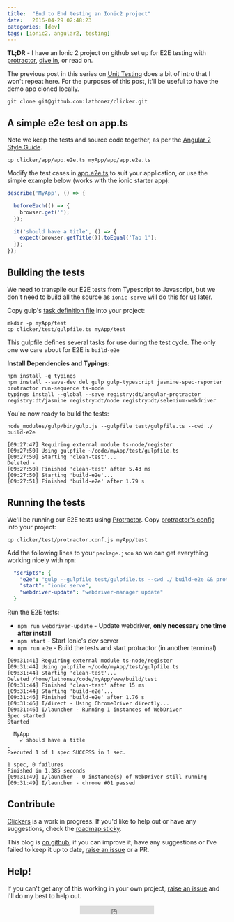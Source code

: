 ```yaml
---
title:  "End to End testing an Ionic2 project"
date:   2016-04-29 02:48:23
categories: [dev]
tags: [ionic2, angular2, testing]
---
```


**TL;DR** - I have an Ionic 2 project on github set up for E2E testing with [protractor][protractor-home], [dive in][clicker-repo], or read on.

The previous post in this series on [Unit Testing][blog-unit-testing] does a bit of intro that I won't repeat here. For the purposes of this post, it'll be useful to have the demo app cloned locally.

`git clone git@github.com:lathonez/clicker.git`

A simple e2e test on app.ts
----------------------------

Note we keep the tests and source code together, as per the [Angular 2 Style Guide][angular2-sg-dir].

`cp clicker/app/app.e2e.ts myApp/app/app.e2e.ts`

Modify the test cases in [app.e2e.ts][app.e2e.ts] to suit your application, or use the simple example below (works with the ionic starter app):

```javascript
describe('MyApp', () => {

  beforeEach(() => {
    browser.get('');
  });

  it('should have a title', () => {
    expect(browser.getTitle()).toEqual('Tab 1');
  });
});
```

Building the tests
-------------------

We need to transpile our E2E tests from Typescript to Javascript, but we don't need to build all the source as `ionic serve` will do this for us later.

Copy gulp's [task definition file][gulpfile.ts] into your project:

<div class="highlighter-rouge">
<pre class="lowlight">
<code>mkdir -p myApp/test
cp clicker/test/gulpfile.ts myApp/test</code>
</pre>
</div>

This gulpfile defines several tasks for use during the test cycle. The only one we care about for E2E is `build-e2e`

**Install Dependencies and Typings:**

<div class="highlighter-rouge">
<pre class="lowlight">
<code>npm install -g typings
npm install --save-dev del gulp gulp-typescript jasmine-spec-reporter protractor run-sequence ts-node
typings install --global --save registry:dt/angular-protractor registry:dt/jasmine registry:dt/node registry:dt/selenium-webdriver</code>
</pre>
</div>

You're now ready to build the tests:

`node_modules/gulp/bin/gulp.js --gulpfile test/gulpfile.ts --cwd ./ build-e2e`

```
[09:27:47] Requiring external module ts-node/register
[09:27:50] Using gulpfile ~/code/myApp/test/gulpfile.ts
[09:27:50] Starting 'clean-test'...
Deleted -
[09:27:50] Finished 'clean-test' after 5.43 ms
[09:27:50] Starting 'build-e2e'...
[09:27:51] Finished 'build-e2e' after 1.79 s
```

Running the tests
------------------

We'll be running our E2E tests using [Protractor][protractor-home]. Copy [protractor's config][protractor.conf.js] into your project:

`cp clicker/test/protractor.conf.js myApp/test`

Add the following lines to your `package.json` so we can get everything working nicely with `npm`:

```yaml
  "scripts": {
    "e2e": "gulp --gulpfile test/gulpfile.ts --cwd ./ build-e2e && protractor test/protractor.conf.js",
    "start": "ionic serve",
    "webdriver-update": "webdriver-manager update"
  }
```

Run the E2E tests:

* `npm run webdriver-update` - Update webdriver, **only necessary one time after install**
* `npm start` - Start Ionic's dev server
* `npm run e2e` - Build the tests and start protractor (in another terminal)

```
[09:31:41] Requiring external module ts-node/register
[09:31:44] Using gulpfile ~/code/myApp/test/gulpfile.ts
[09:31:44] Starting 'clean-test'...
Deleted /home/lathonez/code/myApp/www/build/test
[09:31:44] Finished 'clean-test' after 15 ms
[09:31:44] Starting 'build-e2e'...
[09:31:46] Finished 'build-e2e' after 1.76 s
[09:31:46] I/direct - Using ChromeDriver directly...
[09:31:46] I/launcher - Running 1 instances of WebDriver
Spec started
Started

  MyApp
    ✓ should have a title
.
Executed 1 of 1 spec SUCCESS in 1 sec.

1 spec, 0 failures
Finished in 1.385 seconds
[09:31:49] I/launcher - 0 instance(s) of WebDriver still running
[09:31:49] I/launcher - chrome #01 passed
```

Contribute
----------
[Clickers][clicker-repo] is a work in progress. If you'd like to help out or have any suggestions, check the [roadmap sticky][clicker-issue-38].

This blog is [on github][blog-repo], if you can improve it, have any suggestions or I've failed to keep it up to date, [raise an issue][blog-issue-new] or a PR.

Help!
-----

If you can't get any of this working in your own project, [raise an issue][clicker-issue-new] and I'll do my best to help out.

<div align="center"><iframe src="https://ghbtns.com/github-btn.html?user=lathonez&repo=clicker&type=star&count=true" frameborder="0" scrolling="0" width="170px" height="20px"></iframe></div>

[angular2-sg-dir]:      https://github.com/mgechev/angular2-style-guide#directory-structure
[app.e2e.ts]:           https://github.com/lathonez/clicker/blob/master/app/app.e2e.ts
[blog-issue-new]:     https://github.com/lathonez/lathonez.github.io/issues/new
[blog-repo]:          https://github.com/lathonez/lathonez.github.io
[blog-unit-testing]:    http://lathonez.github.io/2016/ionic-2-unit-testing/
[clicker-issue-38]:     https://github.com/lathonez/clicker/issues/38
[clicker-issue-new]:    https://github.com/lathonez/clicker/issues/new
[clicker-repo]:         http://github.com/lathonez/clicker
[config.ts]:            https://github.com/lathonez/clicker/blob/master/test/config.ts
[gulp-home]:            http://gulpjs.com/
[gulpfile.ts]:          https://github.com/lathonez/clicker/blob/master/test/gulpfile.ts
[protractor-home]:      https://angular.github.io/protractor
[protractor.conf.js]:   https://github.com/lathonez/clicker/blob/master/test/protractor.conf.js
